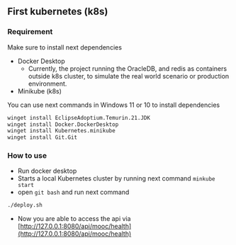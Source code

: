 ## First kubernetes (k8s) 


### Requirement

Make sure to install next dependencies

- Docker Desktop
  - Currently, the project running the OracleDB, and redis as containers outside k8s cluster, to simulate the real  world scenario or production environment.
- Minikube (k8s)

You can use next commands in Windows 11 or 10 to install dependencies

```cmd
winget install EclipseAdoptium.Temurin.21.JDK
winget install Docker.DockerDesktop
winget install Kubernetes.minikube
winget install Git.Git
```

### How to use 

- Run docker desktop 
- Starts a local Kubernetes cluster by running next command `minkube start`
- open `git bash` and run next command
```bash
./deploy.sh
```
- Now you are able to access the api via [http://127.0.0.1:8080/api/mooc/health](http://127.0.0.1:8080/api/mooc/health)


